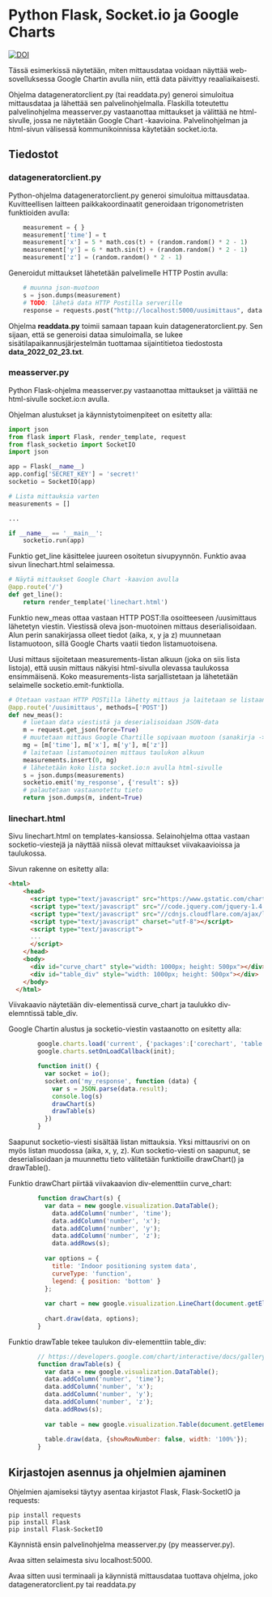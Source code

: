 # Python Flask, Socket.io ja Google Charts
[![DOI](https://zenodo.org/badge/733807414.svg)](https://zenodo.org/doi/10.5281/zenodo.10409021)

Tässä esimerkissä näytetään, miten mittausdataa voidaan näyttää web-sovelluksessa Google Chartin avulla niin, että data päivittyy reaaliaikaisesti.

Ohjelma datageneratorclient.py (tai readdata.py) generoi simuloitua mittausdataa ja lähettää sen palvelinohjelmalla. Flaskilla toteutettu palvelinohjelma measserver.py vastaanottaa mittaukset ja välittää ne html-sivulle, jossa ne näytetään Google Chart -kaavioina. Palvelinohjelman ja html-sivun välisessä kommunikoinnissa käytetään socket.io:ta.

## Tiedostot

### datageneratorclient.py

Python-ohjelma datageneratorclient.py generoi simuloitua mittausdataa. Kuvitteellisen laitteen paikkakoordinaatit generoidaan trigonometristen funktioiden avulla:

```python
    measurement = { }
    measurement['time'] = t
    measurement['x'] = 5 * math.cos(t) + (random.random() * 2 - 1)
    measurement['y'] = 6 * math.sin(t) + (random.random() * 2 - 1)
    measurement['z'] = (random.random() * 2 - 1)
```
Generoidut mittaukset lähetetään palvelimelle HTTP Postin avulla:

```python
    # muunna json-muotoon 
    s = json.dumps(measurement)
    # TODO: lähetä data HTTP Postilla serverille
    response = requests.post("http://localhost:5000/uusimittaus", data = s)
```

Ohjelma  **readdata.py** toimii samaan tapaan kuin datageneratorclient.py. Sen sijaan, että se generoisi dataa simuloimalla, se lukee sisätilapaikannusjärjestelmän tuottamaa sijaintitietoa tiedostosta **data_2022_02_23.txt**.

### measserver.py

Python Flask-ohjelma measserver.py vastaanottaa mittaukset ja välittää ne html-sivulle socket.io:n avulla.

Ohjelman alustukset ja käynnistytoimenpiteet on esitetty alla:

```python
import json
from flask import Flask, render_template, request
from flask_socketio import SocketIO
import json

app = Flask(__name__)
app.config['SECRET_KEY'] = 'secret!'
socketio = SocketIO(app)

# Lista mittauksia varten
measurements = []

...

if __name__ == '__main__':
    socketio.run(app)
```

Funktio get_line käsittelee juureen osoitetun sivupyynnön. Funktio avaa sivun linechart.html selaimessa.

```python
# Näytä mittaukset Google Chart -kaavion avulla
@app.route('/')
def get_line():
    return render_template('linechart.html')
```
Funktio new_meas ottaa vastaan HTTP POST:lla osoitteeseen /uusimittaus lähetetyn viestin. Viestissä oleva json-muotoinen mittaus deserialisoidaan. Alun perin sanakirjassa olleet tiedot (aika, x, y ja z) muunnetaan listamuotoon, sillä Google Charts vaatii tiedon listamuotoisena.

Uusi mittaus sijoitetaan measurements-listan alkuun (joka on siis lista listoja), että uusin mittaus näkyisi html-sivulla olevassa taulukossa ensimmäisenä. Koko measurements-lista sarjallistetaan ja lähetetään selaimelle socketio.emit-funktiolla.

```python
# Otetaan vastaan HTTP POSTilla lähetty mittaus ja laitetaan se listaan
@app.route('/uusimittaus', methods=['POST'])
def new_meas():
    # luetaan data viestistä ja deserialisoidaan JSON-data
    m = request.get_json(force=True)
    # muutetaan mittaus Google Chartille sopivaan muotoon (sanakirja -> lista)
    mg = [m['time'], m['x'], m['y'], m['z']]
    # laitetaan listamuotoinen mittaus taulukon alkuun
    measurements.insert(0, mg)
    # lähetetään koko lista socket.io:n avulla html-sivulle
    s = json.dumps(measurements)
    socketio.emit('my_response', {'result': s})
    # palautetaan vastaanotettu tieto
    return json.dumps(m, indent=True)
```
### linechart.html

Sivu linechart.html on templates-kansiossa. Selainohjelma ottaa vastaan socketio-viestejä ja näyttää niissä olevat mittaukset viivakaavioissa ja taulukossa.

Sivun rakenne on esitetty alla:

```html
<html>
    <head>
      <script type="text/javascript" src="https://www.gstatic.com/charts/loader.js"></script>
      <script type="text/javascript" src="//code.jquery.com/jquery-1.4.2.min.js"></script>
      <script type="text/javascript" src="//cdnjs.cloudflare.com/ajax/libs/socket.io/4.4.0/socket.io.min.js"></script>
      <script type="text/javascript" charset="utf-8"></script>         
      <script type="text/javascript">
      ...
      </script>
    </head>
    <body>
      <div id="curve_chart" style="width: 1000px; height: 500px"></div>
      <div id="table_div" style="width: 1000px; height: 500px"></div>
    </body>
  </html>
```
Viivakaavio näytetään div-elementissä curve_chart ja taulukko div-elemntissä table_div.

Google Chartin alustus ja socketio-viestin vastaanotto on esitetty alla:

```javascript
        google.charts.load('current', {'packages':['corechart', 'table']});
        google.charts.setOnLoadCallback(init);

        function init() {
          var socket = io();
          socket.on('my_response', function (data) {
            var s = JSON.parse(data.result);
            console.log(s)
            drawChart(s)
            drawTable(s)
          })
        }
```

Saapunut socketio-viesti sisältää listan mittauksia. Yksi mittausrivi on on myös listan muodossa (aika, x, y, z). Kun socketio-viesti on saapunut, se deserialisoidaan ja muunnettu tieto välitetään funktioille drawChart() ja drawTable().

Funktio drawChart piirtää viivakaavion div-elementtiin curve_chart:

```javascript
        function drawChart(s) {
          var data = new google.visualization.DataTable();
            data.addColumn('number', 'time');
            data.addColumn('number', 'x');
            data.addColumn('number', 'y');
            data.addColumn('number', 'z');
            data.addRows(s);
  
          var options = {
            title: 'Indoor positioning system data',
            curveType: 'function',
            legend: { position: 'bottom' }
          };
  
          var chart = new google.visualization.LineChart(document.getElementById('curve_chart'));
  
          chart.draw(data, options);
        }
```

Funktio drawTable tekee taulukon div-elementtiin table_div:

```javascript
        // https://developers.google.com/chart/interactive/docs/gallery/table 
        function drawTable(s) {
          var data = new google.visualization.DataTable();
          data.addColumn('number', 'time');
          data.addColumn('number', 'x');
          data.addColumn('number', 'y');
          data.addColumn('number', 'z');
          data.addRows(s);
  
          var table = new google.visualization.Table(document.getElementById('table_div'));
  
          table.draw(data, {showRowNumber: false, width: '100%'});
        }
```

## Kirjastojen asennus ja ohjelmien ajaminen

Ohjelmien ajamiseksi täytyy asentaa kirjastot Flask, Flask-SocketIO ja requests:

```
pip install requests
pip install Flask
pip install Flask-SocketIO 
```

Käynnistä ensin palvelinohjelma measserver.py (py measserver.py).

Avaa sitten selaimesta sivu localhost:5000.

Avaa sitten uusi terminaali ja käynnistä mittausdataa tuottava ohjelma, joko datageneratorclient.py tai readdata.py



